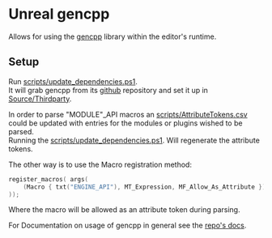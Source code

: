# Unreal gencpp

Allows for using the [gencpp](https://github.com/Ed94/gencpp) library within the editor's runtime.

## Setup

Run [scripts/update_dependencies.ps1](./scripts/update_dependencies.ps1).  
It will grab gencpp from its [github](https://github.com/Ed94/gencpp/tree/main) repository and set it up in [Source/Thirdparty](./Source/Thirdparty/).

In order to parse "MODULE"_API macros an [scripts/AttributeTokens.csv](./scripts/AttributeTokens.csv) could be updated with entries for the modules or plugins wished to be parsed.  
Running the [scripts/update_dependencies.ps1](./scripts/update_dependencies.ps1). Will regenerate the attribute tokens.

The other way is to use the Macro registration method:

```cpp
register_macros( args(
	(Macro { txt("ENGINE_API"), MT_Expression, MF_Allow_As_Attribute }),	
));
```

Where the macro will be allowed as an attribute token during parsing.

For Documentation on usage of gencpp in general see the [repo's docs](https://github.com/Ed94/gencpp/tree/main/docs).
